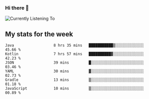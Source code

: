 ### Hi there 👋

![Currently Listening To](https://lastfm-recently-played.vercel.app/api?user=lynziee)

## My stats for the week
<!--START_SECTION:waka-->

```text
Java                  8 hrs 35 mins   ███████████▒░░░░░░░░░░░░░   45.66 %
Kotlin                7 hrs 57 mins   ██████████▓░░░░░░░░░░░░░░   42.23 %
JSON                  39 mins         █░░░░░░░░░░░░░░░░░░░░░░░░   03.46 %
YAML                  30 mins         ▓░░░░░░░░░░░░░░░░░░░░░░░░   02.73 %
Gradle                13 mins         ▒░░░░░░░░░░░░░░░░░░░░░░░░   01.18 %
JavaScript            10 mins         ▒░░░░░░░░░░░░░░░░░░░░░░░░   00.89 %
```

<!--END_SECTION:waka-->
